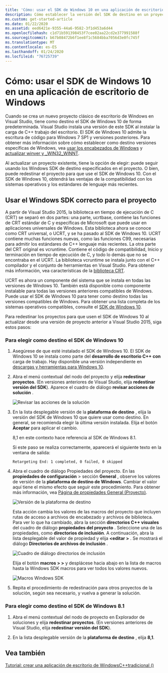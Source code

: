 ```yaml
---
title: 'Cómo: usar el SDK de Windows 10 en una aplicación de escritorio de Windows'
description: Cómo establecer la versión del SDK de destino en un proyecto de aplicación de escritorio de Windows para usar el SDK de Windows 10.
ms.custom: get-started-article
ms.date: 01/22/2020
ms.assetid: eed6421e-9355-44a6-9582-3f1d453a6d44
ms.openlocfilehash: c1d71b591398453f7cee02aa22cd2e377991588f
ms.sourcegitcommit: b67b08472b6f1ee8f1c5684bba7056d3e0fc745f
ms.translationtype: MT
ms.contentlocale: es-ES
ms.lasthandoff: 01/24/2020
ms.locfileid: "76725739"
---
```

# <a name="how-to-use-the-windows-10-sdk-in-a-windows-desktop-application"></a>Cómo: usar el SDK de Windows 10 en una aplicación de escritorio de Windows

Cuando se crea un nuevo proyecto clásico de escritorio de Windows en Visual Studio, tiene como destino el SDK de Windows 10 de forma predeterminada. Visual Studio instala una versión de este SDK al instalar la carga de C++ trabajo del escritorio. El SDK de Windows 10 admite la escritura de código para Windows 7 SP1 y versiones posteriores. Para obtener más información sobre cómo establecer como destino versiones específicas de Windows, vea [usar los encabezados de Windows](/windows/win32/WinProg/using-the-windows-headers) y [actualizar winver y _WIN32_WINNT](../porting/modifying-winver-and-win32-winnt.md).

Al actualizar un proyecto existente, tiene la opción de elegir: puede seguir usando los Windows SDK de destino especificados en el proyecto. O bien, puede redestinar el proyecto para que use el SDK de Windows 10. Con el SDK de Windows 10, obtendrá las ventajas de la compatibilidad con los sistemas operativos y los estándares de lenguaje más recientes.

## <a name="use-the-right-windows-sdk-for-your-project"></a>Usar el Windows SDK correcto para el proyecto

A partir de Visual Studio 2015, la biblioteca en tiempo de ejecución de C (CRT) se separó en dos partes: una parte, ucrtbase, contiene las funciones de CRT estándar de C y específicas de Microsoft que puede usar en aplicaciones universales de Windows. Esta biblioteca ahora se conoce como CRT universal, o UCRT, y se ha pasado al SDK de Windows 10. UCRT contiene muchas funciones nuevas, como las funciones C99, necesarias para admitir los estándares de C++ lenguaje más recientes. La otra parte del CRT original es vcruntime. Contiene el código de compatibilidad, Inicio y terminación en tiempo de ejecución de C, y todo lo demás que no se encontraba en el UCRT. La biblioteca vcruntime se instala junto con el C++ compilador y el conjunto de herramientas en Visual Studio. Para obtener más información, vea características de la [biblioteca CRT](../c-runtime-library/crt-library-features.md).

UCRT es ahora un componente del sistema que se instala en todas las versiones de Windows 10. También está disponible como componente instalable para todas las versiones anteriores compatibles de Windows. Puede usar el SDK de Windows 10 para tener como destino todas las versiones compatibles de Windows. Para obtener una lista completa de los sistemas operativos compatibles, consulte el [SDK de Windows 10](https://developer.microsoft.com/windows/downloads/windows-10-sdk).

Para redestinar los proyectos para que usen el SDK de Windows 10 al actualizar desde una versión de proyecto anterior a Visual Studio 2015, siga estos pasos:

### <a name="to-target-the-windows-10-sdk"></a>Para elegir como destino el SDK de Windows 10

1. Asegúrese de que esté instalado el SDK de Windows 10. El SDK de Windows 10 se instala como parte del **desarrollo de escritorio C++ con** carga de trabajo. Hay disponible una versión independiente en [descargas y herramientas para Windows 10](https://developer.microsoft.com/windows/downloads).

1. Abra el menú contextual del nodo del proyecto y elija **redestinar proyectos**. (En versiones anteriores de Visual Studio, elija **redestinar versión del SDK**). Aparece el cuadro de diálogo **revisar acciones de solución** .

   ![Revisar las acciones de la solución](../windows/media/retargetingwindowssdk2.PNG "RetargetingWindowsSDK2")

1. En la lista desplegable versión de la **plataforma de destino** , elija la versión del SDK de Windows 10 que quiere usar como destino. En general, se recomienda elegir la última versión instalada. Elija el botón **Aceptar** para aplicar el cambio.

   8,1 en este contexto hace referencia al SDK de Windows 8.1.

   Si este paso se realiza correctamente, aparecerá el siguiente texto en la ventana de salida:

   `Retargeting End: 1 completed, 0 failed, 0 skipped`

1. Abra el cuadro de diálogo Propiedades del proyecto. En las **propiedades de configuración** > sección **General** , observe los valores de versión de la **plataforma de destino de Windows**. Cambiar el valor aquí tiene el mismo efecto que seguir este procedimiento. Para obtener más información, vea [Página de propiedades General (Proyecto)](../build/reference/general-property-page-project.md).

   ![Versión de la plataforma de destino](../windows/media/retargetingwindowssdk3.PNG "RetargetingWindowsSDK3")

   Esta acción cambia los valores de las macros del proyecto que incluyen rutas de acceso a archivos de encabezado y archivos de biblioteca. Para ver lo que ha cambiado, abra la sección **directorios C++ visuales** del cuadro de diálogo **propiedades del proyecto** . Seleccione una de las propiedades, como **directorios de inclusión**. A continuación, abra la lista desplegable del valor de propiedad y elija **\<editar >** . Se mostrará el diálogo **Directorios de archivos de inclusión** .

   ![Cuadro de diálogo directorios de inclusión](../windows/media/retargetingwindowssdk4.PNG "RetargetingWindowsSDK4")

   Elija el botón **macros > >** y desplácese hacia abajo en la lista de macros hasta la Windows SDK macros para ver todos los valores nuevos.

   ![Macros Windows SDK](../windows/media/retargetingwindowssdk5.PNG "RetargetingWindowsSDK5")

1. Repita el procedimiento de redestinación para otros proyectos de la solución, según sea necesario, y vuelva a generar la solución.

### <a name="to-target-the-windows-81-sdk"></a>Para elegir como destino el SDK de Windows 8.1

1. Abra el menú contextual del nodo de proyecto en Explorador de soluciones y elija **redestinar proyectos**. (En versiones anteriores de Visual Studio, elija **redestinar versión del SDK**).

2. En la lista desplegable versión de la **plataforma de destino** , elija **8,1**.

## <a name="see-also"></a>Vea también

[Tutorial: crear una aplicación de escritorio de WindowsC++tradicional ()](../windows/walkthrough-creating-windows-desktop-applications-cpp.md)
